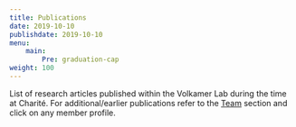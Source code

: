 ```yaml
---
title: Publications
date: 2019-10-10
publishdate: 2019-10-10
menu:
    main:
        Pre: graduation-cap
weight: 100
---
```


List of research articles published within the Volkamer Lab during the time at Charité. For additional/earlier publications refer to the [Team](/team) section and click on any member profile.
